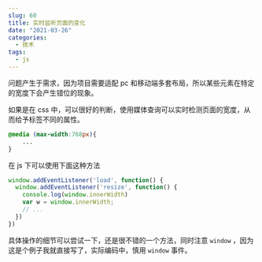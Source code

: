 ```yaml
---
slug: 60
title: 实时监听页面的变化
date: "2021-03-26"
categories: 
  - 技术
tags: 
  - js
---
```



问题产生于需求，因为项目需要适配 pc 和移动端多套布局，所以某些元素在特定的宽度下会产生错位的现象。

如果是在 css 中，可以很好的判断，使用媒体查询可以实时检测页面的宽度，从而给予标签不同的属性。

```css
@media (max-width:768px){
    ...
}
```

在 js 下可以使用下面这种方法

```js
window.addEventListener('load', function() {
  window.addEventListener('resize', function() {
    console.log(window.innerWidth)
    var w = window.innerWidth;
    // ...
  })
})
```

具体操作的细节可以尝试一下，还是很不错的一个方法，同时注意 `window` ，因为这是个例子我就直接写了，实际编码中，慎用 `window` 事件。